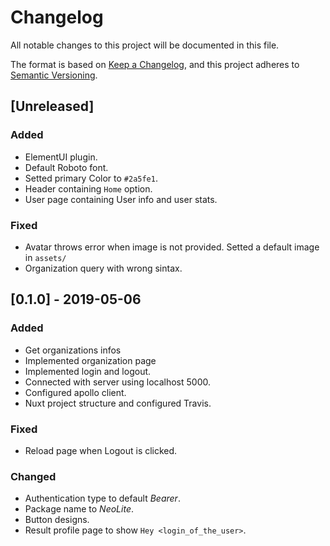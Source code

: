 # Changelog
All notable changes to this project will be documented in this file.

The format is based on [Keep a Changelog](https://keepachangelog.com/en/1.0.0/),
and this project adheres to [Semantic Versioning](https://semver.org/spec/v2.0.0.html).

## [Unreleased]

### Added

- ElementUI plugin.
- Default Roboto font.
- Setted primary Color to `#2a5fe1`.
- Header containing `Home` option.
- User page containing User info and user stats.

### Fixed

- Avatar throws error when image is not provided. Setted a default image in `assets/`
- Organization query with wrong sintax.

## [0.1.0] - 2019-05-06

### Added

- Get organizations infos
- Implemented organization page
- Implemented login and logout.
- Connected with server using localhost 5000.
- Configured apollo client.
- Nuxt project structure and configured Travis.

### Fixed

- Reload page when Logout is clicked.

### Changed

- Authentication type to default *Bearer*.
- Package name to *NeoLite*.
- Button designs.
- Result profile page to show `Hey <login_of_the_user>`.
